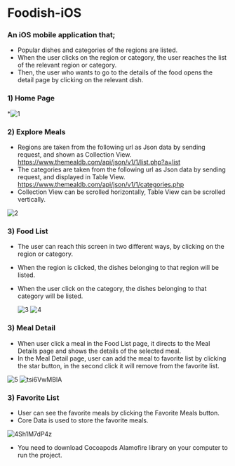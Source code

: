 # Foodish-iOS
 
 ### An iOS mobile application that;
* Popular dishes and categories of the regions are listed.
* When the user clicks on the region or category, the user reaches the list of the relevant region or category. 
* Then, the user who wants to go to the details of the food opens the detail page by clicking on the relevant dish.

 ### 1) Home Page
 *![1](https://user-images.githubusercontent.com/58864953/148657981-0b9e3046-1703-4c13-ad47-dfadeb402405.png)
 
 ### 2) Explore Meals
 * Regions are taken from the following url as Json data by sending request, and shown as Collection View.
   https://www.themealdb.com/api/json/v1/1/list.php?a=list
 * The categories are taken from the following url as Json data by sending request, and displayed in Table View.
   https://www.themealdb.com/api/json/v1/1/categories.php
 * Collection View can be scrolled horizontally, Table View can be scrolled vertically.
 
![2](https://user-images.githubusercontent.com/58864953/148658077-55e17c1f-b4e6-4984-8d7e-691e8cb5d19d.png)

### 3) Food List
* The user can reach this screen in two different ways, by clicking on the region or category.
* When the region is clicked, the dishes belonging to that region will be listed.
* When the user click on the category, the dishes belonging to that category will be listed.

  ![3](https://user-images.githubusercontent.com/58864953/148658302-186e2d43-1e94-4c44-87b3-3ebfebabbd16.png)
  ![4](https://user-images.githubusercontent.com/58864953/148658304-d3591d27-48bd-4629-a101-90ee718c8b93.png)
  
### 3) Meal Detail
* When user click a meal in the Food List page, it directs to the Meal Details page and shows the details of the selected meal.
* In the Meal Detail page, user can add the meal to favorite list by clicking the star button, in the second click it will remove from the favorite list.

![5](https://user-images.githubusercontent.com/58864953/148658617-560ac95b-7f4f-49e2-9758-273615a4ceb3.png)
![tsi6VwMBIA](https://user-images.githubusercontent.com/58864953/148658756-e7c404b6-9e38-42cc-baf4-989885fbb9c1.png)

### 3) Favorite List
* User can see the favorite meals by clicking the Favorite Meals button.
* Core Data is used to store the favorite meals.

![4Sh1M7dP4z](https://user-images.githubusercontent.com/58864953/148658847-a3ab4733-311d-4c33-904b-ed6c37f3d5fb.png)


* You need to download Cocoapods Alamofire library on your computer to run the project.

